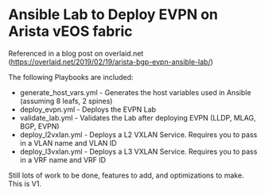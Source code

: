 # Ansible Lab to Deploy EVPN on Arista vEOS fabric

Referenced in a blog post on overlaid.net (https://overlaid.net/2019/02/19/arista-bgp-evpn-ansible-lab/)

The following Playbooks are included:

- generate_host_vars.yml - Generates the host variables used in Ansible (assuming 8 leafs, 2 spines)
- deploy_evpn.yml - Deploys the EVPN Lab
- validate_lab.yml - Validates the Lab after deploying EVPN (LLDP, MLAG, BGP, EVPN)
- deploy_l2vxlan.yml - Deploys a L2 VXLAN Service. Requires you to pass in a VLAN name and VLAN ID
- deploy_l3vxlan.yml - Deploys a L3 VXLAN Service. Requires you to pass in a VRF name and VRF ID

Still lots of work to be done, features to add, and optimizations to make. This is V1.

